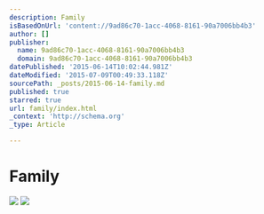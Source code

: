 ```yaml
---
description: Family
isBasedOnUrl: 'content://9ad86c70-1acc-4068-8161-90a7006bb4b3'
author: []
publisher:
  name: 9ad86c70-1acc-4068-8161-90a7006bb4b3
  domain: 9ad86c70-1acc-4068-8161-90a7006bb4b3
datePublished: '2015-06-14T10:02:44.981Z'
dateModified: '2015-07-09T00:49:33.118Z'
sourcePath: _posts/2015-06-14-family.md
published: true
starred: true
url: family/index.html
_context: 'http://schema.org'
_type: Article

---
```

# Family
![](https://the-grid-user-content.s3-us-west-2.amazonaws.com/c6b4ad25-2b2d-4ea1-910c-161b944823d0.jpg)
![](https://the-grid-user-content.s3-us-west-2.amazonaws.com/e49112ff-b1e9-45b2-a67c-cf487b7bf395.jpg)